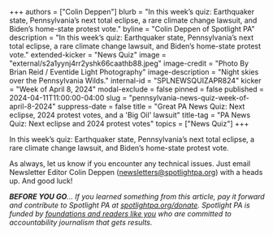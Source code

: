 +++
authors = ["Colin Deppen"]
blurb = "In this week’s quiz: Earthquaker state, Pennsylvania’s next total eclipse, a rare climate change lawsuit, and Biden’s home-state protest vote."
byline = "Colin Deppen of Spotlight PA"
description = "In this week’s quiz: Earthquaker state, Pennsylvania’s next total eclipse, a rare climate change lawsuit, and Biden’s home-state protest vote."
extended-kicker = "News Quiz"
image = "external/s2a1yynj4rr2yshk66caathb88.jpeg"
image-credit = "Photo By Brian Reid / Eventide Light Photography"
image-description = "Night skies over the Pennsylvania Wilds."
internal-id = "SPLNEWSQUIZAPR824"
kicker = "Week of April 8, 2024"
modal-exclude = false
pinned = false
published = 2024-04-11T11:00:00-04:00
slug = "pennsylvania-news-quiz-week-of-april-8-2024"
suppress-date = false
title = "Great PA News Quiz: Next eclipse, 2024 protest votes, and a 'Big Oil' lawsuit"
title-tag = "PA News Quiz: Next eclipse and 2024 protest votes"
topics = ["News Quiz"]
+++

In this week’s quiz: Earthquaker state, Pennsylvania’s next total eclipse, a rare climate change lawsuit, and Biden’s home-state protest vote.

<div data-tf-live="01HV4ATE3BGVZKC5GY22MYAWAE"></div><script src="//embed.typeform.com/next/embed.js"></script>

As always, let us know if you encounter any technical issues. Just email Newsletter Editor Colin Deppen (newsletters@spotlightpa.org) with a heads up. And good luck!

<strong><em>BEFORE YOU GO</em></strong><em>… If you learned something from this article, pay it forward and contribute to Spotlight PA at </em><a href="http://spotlightpa.org/donate"><em>spotlightpa.org/donate</em></a><em>. Spotlight PA is funded by </em><a href="https://www.spotlightpa.org/support"><em>foundations and readers like you</em></a><em> who are committed to accountability journalism that gets results.</em>

